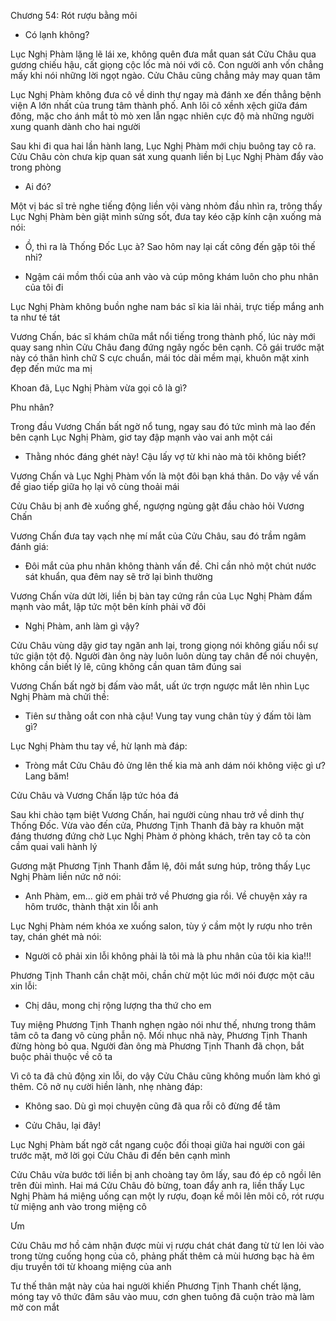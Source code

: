 




Chương 54: Rót rượu bằng môi

- Có lạnh không?

Lục Nghị Phàm lặng lẽ lái xe, không quên đưa mắt quan sát Cửu Châu qua gương chiếu hậu, cất giọng cộc lốc mà nói với cô. Con người anh vốn chẳng mấy khi nói những lời ngọt ngào. Cửu Châu cũng chẳng mảy may quan tâm

Lục Nghị Phàm không đưa cô về dinh thự ngay mà đánh xe đến thẳng bệnh viện A lớn nhất của trung tâm thành phố. Anh lôi cô xềnh xệch giữa đám đông, mặc cho ánh mắt tò mò xen lẫn ngạc nhiên cực độ mà những người xung quanh dành cho hai người

Sau khi đi qua hai lần hành lang, Lục Nghị Phàm mới chịu buông tay cô ra. Cửu Châu còn chưa kịp quan sát xung quanh liền bị Lục Nghị Phàm đẩy vào trong phòng

- Ai đó?

Một vị bác sĩ trẻ nghe tiếng động liền vội vàng nhỏm đầu nhìn ra, trông thấy Lục Nghị Phàm bèn giật mình sửng sốt, đưa tay kéo cặp kính cận xuống mà nói:

- Ồ, thì ra là Thống Đốc Lục à? Sao hôm nay lại cất công đến gặp tôi thế nhỉ?

- Ngậm cái mồm thối của anh vào và cúp mông khám luôn cho phu nhân của tôi đi

Lục Nghị Phàm không buồn nghe nam bác sĩ kia lải nhải, trực tiếp mắng anh ta như té tát


Vương Chấn, bác sĩ khám chữa mắt nổi tiếng trong thành phố, lúc này mới quay sang nhìn Cửu Châu đang đứng ngây ngốc bên cạnh. Cô gái trước mặt này có thân hình chữ S cực chuẩn, mái tóc dài mềm mại, khuôn mặt xinh đẹp đến mức ma mị

Khoan đã, Lục Nghị Phàm vừa gọi cô là gì?

Phu nhân?

Trong đầu Vương Chấn bất ngờ nổ tung, ngay sau đó tức mình mà lao đến bên cạnh Lục Nghị Phàm, giơ tay đập mạnh vào vai anh một cái

- Thằng nhóc đáng ghét này! Cậu lấy vợ từ khi nào mà tôi không biết?

Vương Chấn và Lục Nghị Phàm vốn là một đôi bạn khá thân. Do vậy về vấn đề giao tiếp giữa họ lại vô cùng thoải mái

Cửu Châu bị anh đè xuống ghế, ngượng ngùng gật đầu chào hỏi Vương Chấn

Vương Chấn đưa tay vạch nhẹ mí mắt của Cửu Châu, sau đó trầm ngâm đánh giá:

- Đôi mắt của phu nhân không thành vấn đề. Chỉ cần nhỏ một chút nước sát khuẩn, qua đêm nay sẽ trở lại bình thường

Vương Chấn vừa dứt lời, liền bị bàn tay cứng rắn của Lục Nghị Phàm đấm mạnh vào mắt, lập tức một bên kính phải vỡ đôi

- Nghị Phàm, anh làm gì vậy?

Cửu Châu vùng dậy giơ tay ngăn anh lại, trong giọng nói không giấu nổi sự tức giận tột độ. Người đàn ông này luôn luôn dùng tay chân để nói chuyện, không cần biết lý lẽ, cũng không cần quan tâm đúng sai


Vương Chấn bất ngờ bị đấm vào mắt, uất ức trợn ngược mắt lên nhìn Lục Nghị Phàm mà chửi thề:

- Tiên sư thằng oắt con nhà cậu! Vung tay vung chân tùy ý đấm tôi làm gì?

Lục Nghị Phàm thu tay về, hừ lạnh mà đáp:

- Tròng mắt Cửu Châu đỏ ửng lên thế kia mà anh dám nói không việc gì ư? Lang băm!

Cửu Châu và Vương Chấn lập tức hóa đá

Sau khi chào tạm biệt Vương Chấn, hai người cùng nhau trở về dinh thự Thống Đốc. Vừa vào đến cửa, Phương Tịnh Thanh đã bày ra khuôn mặt đáng thương đứng chờ Lục Nghị Phàm ở phòng khách, trên tay cô ta còn cầm quai vali hành lý

Gương mặt Phương Tịnh Thanh đẫm lệ, đôi mắt sưng húp, trông thấy Lục Nghị Phàm liền nức nở nói:

- Anh Phàm, em... giờ em phải trở về Phương gia rồi. Về chuyện xảy ra hôm trước, thành thật xin lỗi anh

Lục Nghị Phàm ném khóa xe xuống salon, tùy ý cầm một ly rượu nho trên tay, chán ghét mà nói:

- Người cô phải xin lỗi không phải là tôi mà là phu nhân của tôi kia kìa!!!

Phương Tịnh Thanh cắn chặt môi, chần chừ một lúc mới nói được một câu xin lỗi:

- Chị dâu, mong chị rộng lượng tha thứ cho em

Tuy miệng Phương Tịnh Thanh nghẹn ngào nói như thế, nhưng trong thâm tâm cô ta đang vô cùng phẫn nộ. Mối nhục nhã này, Phương Tịnh Thanh đừng hòng bỏ qua. Người đàn ông mà Phương Tịnh Thanh đã chọn, bắt buộc phải thuộc về cô ta

Vì cô ta đã chủ động xin lỗi, do vậy Cửu Châu cũng không muốn làm khó gì thêm. Cô nở nụ cười hiền lành, nhẹ nhàng đáp:

- Không sao. Dù gì mọi chuyện cũng đã qua rỗi cô đừng để tâm

- Cửu Châu, lại đây!

Lục Nghị Phàm bất ngờ cắt ngang cuộc đối thoại giữa hai người con gái trước mặt, mở lời gọi Cửu Châu đi đến bên cạnh mình

Cửu Châu vừa bước tới liền bị anh choàng tay ôm lấy, sau đó ép cô ngồi lên trên đùi mình. Hai má Cửu Châu đỏ bừng, toan đẩy anh ra, liền thấy Lục Nghị Phàm há miệng uống cạn một ly rượu, đoạn kề môi lên môi cô, rót rượu từ miệng anh vào trong miệng cô

Ưm

Cửu Châu mơ hồ cảm nhận được mùi vị rượu chát chát đang từ từ len lỏi vào trong từng cuống họng của cô, phảng phất thêm cả mùi hương bạc hà êm dịu truyền tới từ khoang miệng của anh

Tư thế thân mật này của hai người khiến Phương Tịnh Thanh chết lặng, móng tay vô thức đâm sâu vào muu, cơn ghen tuông đã cuộn trào mà làm mờ con mắt




